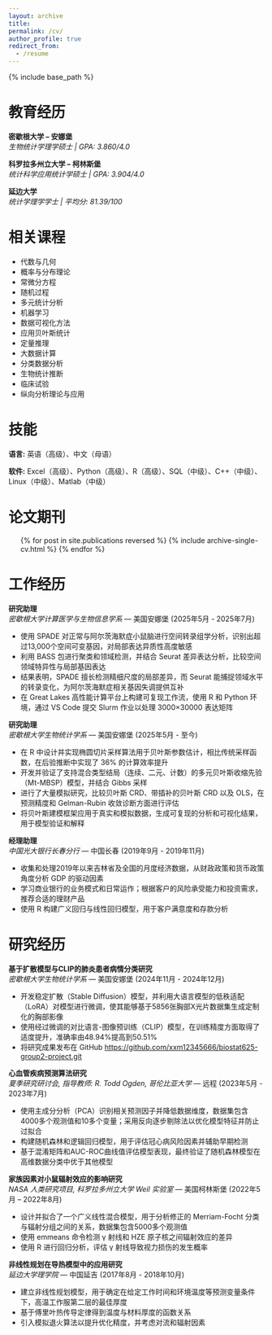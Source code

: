 ```yaml
---
layout: archive
title:
permalink: /cv/
author_profile: true
redirect_from:
  - /resume
---
```


{% include base_path %}

教育经历
======
**密歇根大学 – 安娜堡**  
*生物统计学理学硕士 | GPA: 3.860/4.0*

**科罗拉多州立大学 – 柯林斯堡**  
*统计科学应用统计学硕士 | GPA: 3.904/4.0*

**延边大学**  
*统计学理学学士 | 平均分: 81.39/100*

相关课程
======
* 代数与几何
* 概率与分布理论
* 常微分方程
* 随机过程
* 多元统计分析
* 机器学习
* 数据可视化方法
* 应用贝叶斯统计
* 定量推理
* 大数据计算
* 分类数据分析
* 生物统计推断
* 临床试验
* 纵向分析理论与应用

技能
======
**语言:** 英语（高级）、中文（母语）

**软件:** Excel（高级）、Python（高级）、R（高级）、SQL（中级）、C++（中级）、Linux（中级）、Matlab（中级）

论文期刊
======
  <ul>{% for post in site.publications reversed %}
    {% include archive-single-cv.html %}
  {% endfor %}</ul>
  
工作经历
======

**研究助理**  
_密歇根大学计算医学与生物信息学系_ — 美国安娜堡 (2025年5月 - 2025年7月)
- 使用 SPADE 对正常与阿尔茨海默症小鼠脑进行空间转录组学分析，识别出超过13,000个空间可变基因，对局部表达异质性高度敏感
- 利用 BASS 包进行聚类和领域检测，并结合 Seurat 差异表达分析，比较空间领域特异性与局部基因表达  
- 结果表明，SPADE 擅长检测精细尺度的局部差异，而 Seurat 能捕捉领域水平的转录变化，为阿尔茨海默症相关基因失调提供互补
- 在 Great Lakes 高性能计算平台上构建可复现工作流，使用 R 和 Python 环境，通过 VS Code 提交 Slurm 作业以处理 3000×30000 表达矩阵

**研究助理**  
_密歇根大学生物统计学系_ — 美国安娜堡 (2025年5月 - 至今)
- 在 R 中设计并实现椭圆切片采样算法用于贝叶斯参数估计，相比传统采样函数，在后验推断中实现了 36% 的计算效率提升
- 开发并验证了支持混合类型结局（连续、二元、计数）的多元贝叶斯收缩先验（Mt-MBSP）模型，并结合 Gibbs 采样  
- 进行了大量模拟研究，比较贝叶斯 CRD、带插补的贝叶斯 CRD 以及 OLS，在预测精度和 Gelman-Rubin 收敛诊断方面进行评估
- 将贝叶斯建模框架应用于真实和模拟数据，生成可复现的分析和可视化结果，用于模型验证和解释

**经理助理**  
_中国光大银行长春分行_ — 中国长春 (2019年9月 - 2019年11月)
- 收集和处理2019年以来吉林省及全国的月度经济数据，从财政政策和货币政策角度分析 GDP 的驱动因素
- 学习商业银行的业务模式和日常运作；根据客户的风险承受能力和投资需求，推荐合适的理财产品  
- 使用 R 构建广义回归与线性回归模型，用于客户满意度和存款分析
  
研究经历
======

**基于扩散模型与CLIP的肺炎患者病情分类研究**  
_密歇根大学生物统计学系_ — 美国安娜堡 (2024年11月 - 2024年12月)
- 开发稳定扩散（Stable Diffusion）模型，并利用大语言模型的低秩适配（LoRA）对模型进行微调，使其能够基于5856张胸部X光片数据集生成定制化的胸部影像
- 使用经过微调的对比语言-图像预训练（CLIP）模型，在训练精度方面取得了适度提升，准确率由48.94%提高到50.51%  
- 将研究成果发布在 GitHub https://github.com/xxm12345666/biostat625-group2-project.git

**心血管疾病预测算法研究**  
_夏季研究研讨会, 指导教师: R. Todd Ogden, 哥伦比亚大学_ — 远程 (2023年5月 - 2023年7月)
- 使用主成分分析（PCA）识别相关预测因子并降低数据维度，数据集包含4000多个观测值和10多个变量；采用反向逐步剔除法以优化模型特征并防止过拟合
- 构建随机森林和逻辑回归模型，用于评估冠心病风险因素并辅助早期检测  
- 基于混淆矩阵和AUC-ROC曲线值评估模型表现，最终验证了随机森林模型在高维数据分类中优于其他模型

**家族因素对小鼠辐射效应的影响研究**  
_NASA 人类研究项目, 科罗拉多州立大学 Weil 实验室_ — 美国柯林斯堡 (2022年5月 – 2022年8月)
- 设计并拟合了一个广义线性混合模型，用于分析修正的 Merriam-Focht 分类与辐射分组之间的关系，数据集包含5000多个观测值
- 使用 emmeans 命令检测 γ 射线和 HZE 原子核之间辐射效应的差异  
- 使用 R 进行回归分析，评估 γ 射线导致视力损伤的发生概率

**非线性规划在导热模型中的应用研究**  
_延边大学理学院_ — 中国延吉 (2017年8月 - 2018年10月)
- 建立非线性规划模型，用于确定在给定工作时间和环境温度等预测变量条件下，高温工作服第二层的最佳厚度
- 基于傅里叶热传导定律得到温度与材料厚度的函数关系  
- 引入模拟退火算法以提升优化精度，并考虑对流和辐射因素

